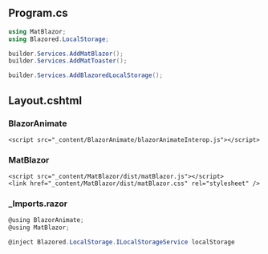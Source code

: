 ## Program.cs

```csharp
using MatBlazor;
using Blazored.LocalStorage;

builder.Services.AddMatBlazor();
builder.Services.AddMatToaster();

builder.Services.AddBlazoredLocalStorage();
```

## Layout.cshtml

### BlazorAnimate

```cshtml
<script src="_content/BlazorAnimate/blazorAnimateInterop.js"></script>
```

### MatBlazor

```cshtml
<script src="_content/MatBlazor/dist/matBlazor.js"></script>
<link href="_content/MatBlazor/dist/matBlazor.css" rel="stylesheet" />
```

### \_Imports.razor

```csharp
@using BlazorAnimate;
@using MatBlazor;

@inject Blazored.LocalStorage.ILocalStorageService localStorage
```
